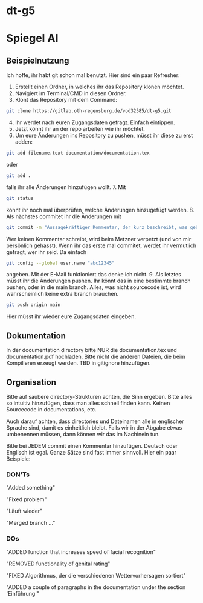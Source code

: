 # dt-g5

# Spiegel AI

## Beispielnutzung
Ich hoffe, ihr habt git schon mal benutzt. Hier sind ein paar Refresher:

1. Erstellt einen Ordner, in welches ihr das Repository klonen möchtet.
2. Navigiert im Terminal/CMD in diesen Ordner.
3. Klont das Repository mit dem Command:
```bash
git clone https://gitlab.oth-regensburg.de/vod32585/dt-g5.git
```
4. Ihr werdet nach euren Zugangsdaten gefragt. Einfach eintippen.
5. Jetzt könnt ihr an der repo arbeiten wie ihr möchtet.
6. Um eure Änderungen ins Repository zu pushen, müsst ihr diese zu erst adden:
```bash
git add filename.text documentation/documentation.tex
```
oder
```bash
git add .
```
falls ihr alle Änderungen hinzufügen wollt.
7. Mit
```bash
git status
```
könnt ihr noch mal überprüfen, welche Änderungen hinzugefügt werden.
8. Als nächstes commitet ihr die Änderungen mit
```bash
git commit -m "Aussagekräftiger Kommentar, der kurz beschreibt, was geändert wurde"
```
Wer keinen Kommentar schreibt, wird beim Metzner verpetzt (und von mir persönlich gehasst).
Wenn ihr das erste mal commitet, werdet ihr vermutlich gefragt, wer ihr seid. Da einfach
```bash
git config --global user.name "abc12345"
```
angeben. Mit der E-Mail funktioniert das denke ich nicht.
9. Als letztes müsst ihr die Änderungen pushen. Ihr könnt das in eine bestimmte branch pushen, oder in die main branch. Alles, was nicht sourcecode ist, wird wahrscheinlich keine extra branch brauchen.
```bash
git push origin main
```
Hier müsst ihr wieder eure Zugangsdaten eingeben.

## Dokumentation
In der documentation directory bitte NUR die documentation.tex und documentation.pdf hochladen. Bitte nicht die anderen Dateien, die beim Kompilieren erzeugt werden. TBD in gitignore hinzufügen.

## Organisation
Bitte auf saubere directory-Strukturen achten, die Sinn ergeben. Bitte alles so intuitiv hinzufügen, dass man alles schnell finden kann. Keinen Sourcecode in documentations, etc.

Auch darauf achten, dass directories und Dateinamen alle in englischer Sprache sind, damit es einheitlich bleibt. Falls wir in der Abgabe etwas umbenennen müssen, dann können wir das im Nachinein tun.

Bitte bei JEDEM commit einen Kommentar hinzufügen. Deutsch oder Englisch ist egal. Ganze Sätze sind fast immer sinnvoll. Hier ein paar Beispiele:

### DON'Ts
"Added something"

"Fixed problem"

"Läuft wieder"

"Merged branch ..."

### DOs
"ADDED function that increases speed of facial recognition"

"REMOVED functionality of genital rating"

"FIXED Algorithmus, der die verschiedenen Wettervorhersagen sortiert"

"ADDED a couple of paragraphs in the documentation under the section 'Einführung'"
